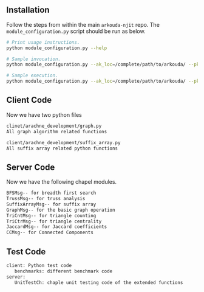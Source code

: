 ## Installation
Follow the steps from within the main `arkouda-njit` repo. The `module_configuration.py` script should be run as below. 
```bash
# Print usage instructions.
python module_configuration.py --help

# Sample invocation.
python module_configuration.py --ak_loc=/complete/path/to/arkouda/ --pkg_path=/complete/path/to/arkouda-njit/arachne_development/

# Sample execution.
python module_configuration.py --ak_loc=/complete/path/to/arkouda/ --pkg_path=/complete/path/to/arkouda-njit/arachne_development/ | bash
```

## Client Code
Now we have two python files
```bash
clinet/arachne_development/graph.py
All graph algorithm related functions

client/arachne_development/suffix_array.py
All suffix array related python functions
```

## Server Code
Now we have the following chapel modules.
```bash
BFSMsg-- for breadth first search
TrussMsg-- for truss analysis
SuffixArrayMsg-- for suffix array
GraphMsg-- for the basic graph operation
TriCntMsg-- for triangle counting
TriCtrMsg-- for triangle centrality
JaccardMsg-- for Jaccard coefficients
CCMsg-- for Connected Components
```

## Test Code
```bash
client: Python test code
   benchmarks: different benchmark code
server:
   UnitTestCh: chaple unit testing code of the extended functions
```